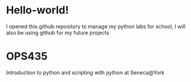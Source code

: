 # Hello-world!
I opened this github repository to manage my python labs for school, I will also be using github for my future projects

# OPS435
Introduction to python and scripting with python at Seneca@York

